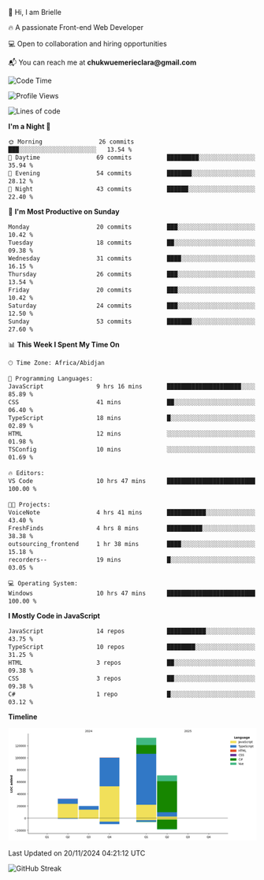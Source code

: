 <div align="left">
  <p>👋 Hi, I am Brielle</p>
  <p>🔥 A passionate Front-end Web Developer</p>
  <p>💻 Open to collaboration and hiring opportunities</p>
  <p>📬 You can reach me at <strong>chukwuemerieclara@gmail.com</strong></p>
</div>


 
 <!--START_SECTION:waka-->
![Code Time](http://img.shields.io/badge/Code%20Time-330%20hrs%2015%20mins-blue)

![Profile Views](http://img.shields.io/badge/Profile%20Views-29-blue)

![Lines of code](https://img.shields.io/badge/From%20Hello%20World%20I%27ve%20Written-125.6%20thousand%20lines%20of%20code-blue)

**I'm a Night 🦉** 

```text
🌞 Morning                26 commits          ███░░░░░░░░░░░░░░░░░░░░░░   13.54 % 
🌆 Daytime                69 commits          █████████░░░░░░░░░░░░░░░░   35.94 % 
🌃 Evening                54 commits          ███████░░░░░░░░░░░░░░░░░░   28.12 % 
🌙 Night                  43 commits          ██████░░░░░░░░░░░░░░░░░░░   22.40 % 
```
📅 **I'm Most Productive on Sunday** 

```text
Monday                   20 commits          ███░░░░░░░░░░░░░░░░░░░░░░   10.42 % 
Tuesday                  18 commits          ██░░░░░░░░░░░░░░░░░░░░░░░   09.38 % 
Wednesday                31 commits          ████░░░░░░░░░░░░░░░░░░░░░   16.15 % 
Thursday                 26 commits          ███░░░░░░░░░░░░░░░░░░░░░░   13.54 % 
Friday                   20 commits          ███░░░░░░░░░░░░░░░░░░░░░░   10.42 % 
Saturday                 24 commits          ███░░░░░░░░░░░░░░░░░░░░░░   12.50 % 
Sunday                   53 commits          ███████░░░░░░░░░░░░░░░░░░   27.60 % 
```


📊 **This Week I Spent My Time On** 

```text
🕑︎ Time Zone: Africa/Abidjan

💬 Programming Languages: 
JavaScript               9 hrs 16 mins       █████████████████████░░░░   85.89 % 
CSS                      41 mins             ██░░░░░░░░░░░░░░░░░░░░░░░   06.40 % 
TypeScript               18 mins             █░░░░░░░░░░░░░░░░░░░░░░░░   02.89 % 
HTML                     12 mins             ░░░░░░░░░░░░░░░░░░░░░░░░░   01.98 % 
TSConfig                 10 mins             ░░░░░░░░░░░░░░░░░░░░░░░░░   01.69 % 

🔥 Editors: 
VS Code                  10 hrs 47 mins      █████████████████████████   100.00 % 

🐱‍💻 Projects: 
VoiceNote                4 hrs 41 mins       ███████████░░░░░░░░░░░░░░   43.40 % 
FreshFinds               4 hrs 8 mins        ██████████░░░░░░░░░░░░░░░   38.38 % 
outsourcing_frontend     1 hr 38 mins        ████░░░░░░░░░░░░░░░░░░░░░   15.18 % 
recorders--              19 mins             █░░░░░░░░░░░░░░░░░░░░░░░░   03.05 % 

💻 Operating System: 
Windows                  10 hrs 47 mins      █████████████████████████   100.00 % 
```

**I Mostly Code in JavaScript** 

```text
JavaScript               14 repos            ███████████░░░░░░░░░░░░░░   43.75 % 
TypeScript               10 repos            ████████░░░░░░░░░░░░░░░░░   31.25 % 
HTML                     3 repos             ██░░░░░░░░░░░░░░░░░░░░░░░   09.38 % 
CSS                      3 repos             ██░░░░░░░░░░░░░░░░░░░░░░░   09.38 % 
C#                       1 repo              █░░░░░░░░░░░░░░░░░░░░░░░░   03.12 % 
```



**Timeline**

![Lines of Code chart](https://raw.githubusercontent.com/Brielle28/Brielle28/main/assets/bar_graph.png)


 Last Updated on 20/11/2024 04:21:12 UTC
<!--END_SECTION:waka-->

![GitHub Streak](https://github-readme-streak-stats.herokuapp.com/?user=Brielle28)



